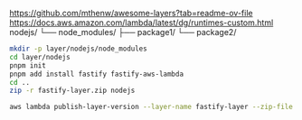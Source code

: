 https://github.com/mthenw/awesome-layers?tab=readme-ov-file
https://docs.aws.amazon.com/lambda/latest/dg/runtimes-custom.html
   nodejs/
   └── node_modules/
       ├── package1/
       └── package2/

```sh
mkdir -p layer/nodejs/node_modules
cd layer/nodejs
pnpm init
pnpm add install fastify fastify-aws-lambda
cd ..
zip -r fastify-layer.zip nodejs
```

```sh
aws lambda publish-layer-version --layer-name fastify-layer --zip-file fileb://fastify-layer.zip --compatible-runtimes nodejs20.x nodejs18.x nodejs16.x nodejs14.x
```

